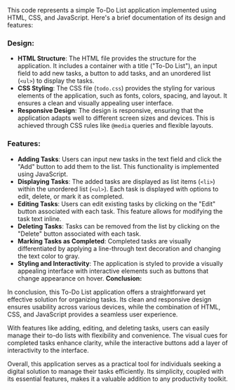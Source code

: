 This code represents a simple To-Do List application implemented using HTML, CSS, and JavaScript. Here's a brief documentation of its design and features:

### Design:
- **HTML Structure**: The HTML file provides the structure for the application. It includes a container with a title ("To-Do List"), an input field to add new tasks, a button to add tasks, and an unordered list (`<ul>`) to display the tasks.
- **CSS Styling**: The CSS file (`todo.css`) provides the styling for various elements of the application, such as fonts, colors, spacing, and layout. It ensures a clean and visually appealing user interface.
- **Responsive Design**: The design is responsive, ensuring that the application adapts well to different screen sizes and devices. This is achieved through CSS rules like `@media` queries and flexible layouts.

### Features:
- **Adding Tasks**: Users can input new tasks in the text field and click the "Add" button to add them to the list. This functionality is implemented using JavaScript.
- **Displaying Tasks**: The added tasks are displayed as list items (`<li>`) within the unordered list (`<ul>`). Each task is displayed with options to edit, delete, or mark it as completed.
- **Editing Tasks**: Users can edit existing tasks by clicking on the "Edit" button associated with each task. This feature allows for modifying the task text inline.
- **Deleting Tasks**: Tasks can be removed from the list by clicking on the "Delete" button associated with each task.
- **Marking Tasks as Completed**: Completed tasks are visually differentiated by applying a line-through text decoration and changing the text color to gray.
- **Styling and Interactivity**: The application is styled to provide a visually appealing interface with interactive elements such as buttons that change appearance on hover.
**Conclusion:**

In conclusion, this To-Do List application offers a straightforward yet effective solution for organizing tasks. Its clean and responsive design ensures usability across various devices, while the combination of HTML, CSS, and JavaScript provides a seamless user experience.

With features like adding, editing, and deleting tasks, users can easily manage their to-do lists with flexibility and convenience. The visual cues for completed tasks enhance clarity, while the interactive buttons add a layer of interactivity to the interface.

Overall, this application serves as a practical tool for individuals seeking a digital solution to manage their tasks efficiently. Its simplicity, coupled with its essential features, makes it a valuable addition to any productivity toolkit.
